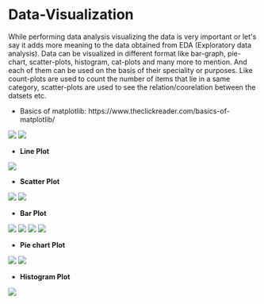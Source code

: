# Data-Visualization

<p>While performing data analysis visualizing the data is very important or let's say it adds more meaning to the data obtained from EDA (Exploratory data analysis).
Data can be visualized in different format like bar-graph, pie-chart, scatter-plots, histogram, cat-plots and many more to mention. And each of them can be used on the basis of their speciality or purposes. Like count-plots are used to count the number of items that lie in a same category, scatter-plots are used to see the relation/coorelation between the datsets etc.  
</p>

<ul>
  <li>Basics of matplotlib: https://www.theclickreader.com/basics-of-matplotlib/</li>
</ul>

<div>
  <img src="Matplotlib/Images of results/Line plot and annotation.png">
  <img src="Matplotlib/Images of results/Subplots.png">
</div>

<ul>
  <li> <b> Line Plot </b></li>
</ul>
<div>
  <img src = "Matplotlib/Images of results/Line plot and annotation.png">
</div>

<ul>
  <li> <b> Scatter Plot </b></li>
</ul>
<div>
  <img src = "Matplotlib/Images of results/Scatter plot.png">
  <img src = "Matplotlib/Images of results/Diff Size Scatter Plot.png">
</div>

<ul>
  <li> <b> Bar Plot </b></li>
</ul>
<div>
  <img src = "Matplotlib/Images of results/Vertical Barplot.png">
  <img src = "Matplotlib/Images of results/Vertically stacked barplot.png">
  <img src = "Matplotlib/Images of results/Horizontal Barplot.png">
  <img src = "Matplotlib/Images of results/Horizontally stacked barplot.png">
</div>

<ul>
  <li> <b> Pie chart Plot </b></li>
</ul>
<div>
  <img src = "Matplotlib/Images of results/Pie chart.png">
  <img src = "Matplotlib/Images of results/Explode pie chart.png">
</div>

<ul>
  <li> <b> Histogram Plot </b></li>
</ul>
<div>
  <img src = "Matplotlib/Images of results/Histogram.png">
</div>
